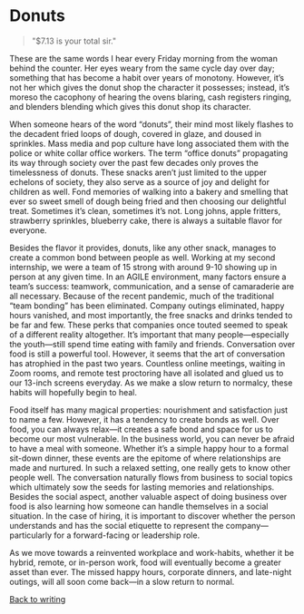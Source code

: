 # Donuts

> "$7.13 is your total sir."

These are the same words I hear every Friday morning from the woman behind the counter. Her eyes weary from the same cycle day over day; something that has become a habit over years of monotony. However, it’s not her which gives the donut shop the character it possesses; instead, it’s moreso the cacophony of hearing the ovens blaring, cash registers ringing, and blenders blending which gives this donut shop its character.

When someone hears of the word “donuts”, their mind most likely flashes to the decadent fried loops of dough, covered in glaze, and doused in sprinkles. Mass media and pop culture have long associated them with the police or white collar office workers. The term “office donuts” propagating its way through society over the past few decades only proves the timelessness of donuts. These snacks aren’t just limited to the upper echelons of society, they also serve as a source of joy and delight for children as well. Fond memories of walking into a bakery and smelling that ever so sweet smell of dough being fried and then choosing our delightful treat. Sometimes it’s clean, sometimes it’s not. Long johns, apple fritters, strawberry sprinkles, blueberry cake, there is always a suitable flavor for everyone.

Besides the flavor it provides, donuts, like any other snack, manages to create a common bond between people as well. Working at my second internship, we were a team of 15 strong with around 9-10 showing up in person at any given time. In an AGILE environment, many factors ensure a team’s success: teamwork, communication, and a sense of camaraderie are all necessary. Because of the recent pandemic, much of the traditional “team bonding” has been eliminated. Company outings eliminated, happy hours vanished, and most importantly, the free snacks and drinks tended to be far and few. These perks that companies once touted seemed to speak of a different reality altogether. It’s important that many people—especially the youth—still spend time eating with family and friends. Conversation over food is still a powerful tool. However, it seems that the art of conversation has atrophied in the past two years. Countless online meetings, waiting in Zoom rooms, and remote test proctoring have all isolated and glued us to our 13-inch screens everyday. As we make a slow return to normalcy, these habits will hopefully begin to heal.

Food itself has many magical properties: nourishment and satisfaction just to name a few. However, it has a tendency to create bonds as well. Over food, you can always relax—it creates a safe bond and space for us to become our most vulnerable. In the business world, you can never be afraid to have a meal with someone. Whether it’s a simple happy hour to a formal sit-down dinner, these events are the epitome of where relationships are made and nurtured. In such a relaxed setting, one really gets to know other people well. The conversation naturally flows from business to social topics which ultimately sow the seeds for lasting memories and relationships. Besides the social aspect, another valuable aspect of doing business over food is also learning how someone can handle themselves in a social situation. In the case of hiring, it is important to discover whether the person understands and has the social etiquette to represent the company—particularly for a forward-facing or leadership role.

As we move towards a reinvented workplace and work-habits, whether it be hybrid, remote, or in-person work, food will eventually become a greater asset than ever. The missed happy hours, corporate dinners, and late-night outings, will all soon come back—in a slow return to normal.

[Back to writing](../../blog)
